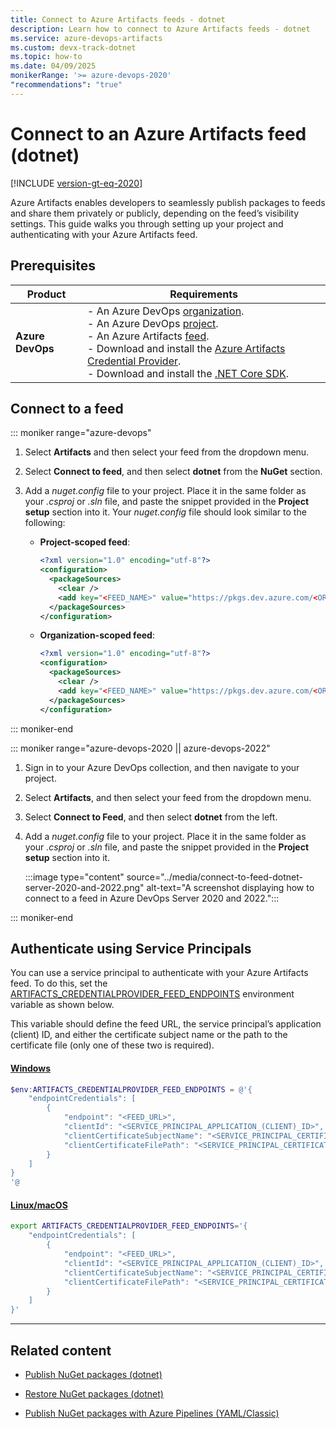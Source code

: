 ```yaml
---
title: Connect to Azure Artifacts feeds - dotnet
description: Learn how to connect to Azure Artifacts feeds - dotnet
ms.service: azure-devops-artifacts
ms.custom: devx-track-dotnet
ms.topic: how-to
ms.date: 04/09/2025
monikerRange: '>= azure-devops-2020'
"recommendations": "true"
---
```


# Connect to an Azure Artifacts feed (dotnet)

[!INCLUDE [version-gt-eq-2020](../../includes/version-gt-eq-2020.md)]

Azure Artifacts enables developers to seamlessly publish packages to feeds and share them privately or publicly, depending on the feed’s visibility settings. This guide walks you through setting up your project and authenticating with your Azure Artifacts feed.

## Prerequisites

| **Product**        | **Requirements**                       |
|--------------------|----------------------------------------|
| **Azure DevOps**   | - An Azure DevOps [organization](../../organizations/accounts/create-organization.md).<br>- An Azure DevOps [project](../../organizations/projects/create-project.md).<br> - An Azure Artifacts [feed](../get-started-nuget.md#create-feed).<br> - Download and install the [Azure Artifacts Credential Provider](https://github.com/microsoft/artifacts-credprovider).<br> - Download and install the [.NET Core SDK](https://dotnet.microsoft.com/en-us/download). |

## Connect to a feed

::: moniker range="azure-devops"

1. Select **Artifacts** and then select your feed from the dropdown menu.

1. Select **Connect to feed**, and then select **dotnet** from the **NuGet** section.

1. Add a *nuget.config* file to your project. Place it in the same folder as your *.csproj* or *.sln* file, and paste the snippet provided in the **Project setup** section into it. Your *nuget.config* file should look similar to the following:

    - **Project-scoped feed**:

        ```xml
        <?xml version="1.0" encoding="utf-8"?>
        <configuration>
          <packageSources>
            <clear />
            <add key="<FEED_NAME>" value="https://pkgs.dev.azure.com/<ORGANIZATION_NAME>/<PROJECT_NAME>/_packaging/<FEED_NAME>/nuget/v3/index.json" />
          </packageSources>
        </configuration>
        ```

    - **Organization-scoped feed**:

        ```xml
        <?xml version="1.0" encoding="utf-8"?>
        <configuration>
          <packageSources>
            <clear />
            <add key="<FEED_NAME>" value="https://pkgs.dev.azure.com/<ORGANIZATION_NAME>/_packaging/<FEED_NAME>/nuget/v3/index.json" />
          </packageSources>
        </configuration>
        ```

::: moniker-end

::: moniker range="azure-devops-2020 || azure-devops-2022"

1. Sign in to your Azure DevOps collection, and then navigate to your project.

1. Select **Artifacts**, and then select your feed from the dropdown menu.

1. Select **Connect to Feed**, and then select **dotnet** from the left.

1. Add a *nuget.config* file to your project. Place it in the same folder as your *.csproj* or *.sln* file, and paste the snippet provided in the **Project setup** section into it.

    :::image type="content" source="../media/connect-to-feed-dotnet-server-2020-and-2022.png" alt-text="A screenshot displaying how to connect to a feed in Azure DevOps Server 2020 and 2022.":::

::: moniker-end

## Authenticate using Service Principals

You can use a service principal to authenticate with your Azure Artifacts feed. To do this, set the [ARTIFACTS_CREDENTIALPROVIDER_FEED_ENDPOINTS](https://github.com/microsoft/artifacts-credprovider/blob/master/README.md#environment-variables) environment variable as shown below. 

This variable should define the feed URL, the service principal’s application (client) ID, and either the certificate subject name or the path to the certificate file (only one of these two is required).

#### [Windows](#tab/windows/)

```powershell
$env:ARTIFACTS_CREDENTIALPROVIDER_FEED_ENDPOINTS = @'{
    "endpointCredentials": [
        {
            "endpoint": "<FEED_URL>",
            "clientId": "<SERVICE_PRINCIPAL_APPLICATION_(CLIENT)_ID>",
            "clientCertificateSubjectName": "<SERVICE_PRINCIPAL_CERTIFICATE_NAME>",
            "clientCertificateFilePath": "<SERVICE_PRINCIPAL_CERTIFICATE_PATH>"
        }
    ]
}
'@
```

#### [Linux/macOS](#tab/linuxmac/)

```bash
export ARTIFACTS_CREDENTIALPROVIDER_FEED_ENDPOINTS='{
    "endpointCredentials": [
        {
            "endpoint": "<FEED_URL>",
            "clientId": "<SERVICE_PRINCIPAL_APPLICATION_(CLIENT)_ID>",
            "clientCertificateSubjectName": "<SERVICE_PRINCIPAL_CERTIFICATE_NAME>",
            "clientCertificateFilePath": "<SERVICE_PRINCIPAL_CERTIFICATE_PATH>"
        }
    ]
}'
```

* * *

## Related content

- [Publish NuGet packages (dotnet)](dotnet-exe.md)

- [Restore NuGet packages (dotnet)](restore-nuget-packages-dotnet.md)

- [Publish NuGet packages with Azure Pipelines (YAML/Classic)](../../pipelines/artifacts/nuget.md)



